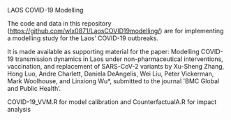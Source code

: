 
LAOS COVID-19 Modelling

The code and data in this repository (https://github.com/wlx0871/LaosCOVID19modelling/) are for implementing a modelling study for the Laos’ COVID-19 outbreaks.

It is made available as supporting material for the paper:
Modelling COVID-19 transmission dynamics in Laos under non-pharmaceutical interventions, vaccination, and replacement of SARS-CoV-2 variants by Xu-Sheng Zhang, Hong Luo, Andre Charlett, Daniela DeAngelis, Wei Liu, Peter Vickerman, Mark Woolhouse, and Linxiong Wu*, submitted to the journal 'BMC Global and Public Health’.

COVID-19_VVM.R for model calibration 
and 
CounterfactualA.R for impact analysis

